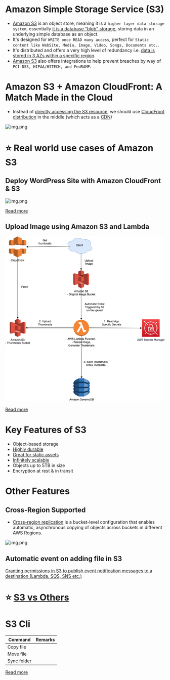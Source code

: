 
# Amazon Simple Storage Service (S3)
- [Amazon S3](https://aws.amazon.com/s3/) is an object store, meaning it is a `higher layer data storage system`, essentially [it is a database "blob" storage](https://www.techopedia.com/definition/32166/blob-storage), storing data in an underlying simple database as an object.
- It's designed for `WRITE once READ many access`, perfect for `Static content like WebSite, Media, Image, Video, Songs, Documents etc.`.
- It's distributed and offers a very high level of redundancy i.e. [data is stored in 3 AZs within a specific region](../AWS-Global-Architecture-Region-AZ.md).
- [Amazon S3](https://aws.amazon.com/s3/) also offers integrations to help prevent breaches by way of `PCI-DSS, HIPAA/HITECH, and FedRAMP`.

# Amazon S3 + Amazon CloudFront: A Match Made in the Cloud
- Instead of [directly accessing the S3 resource](https://aws.amazon.com/blogs/networking-and-content-delivery/amazon-s3-amazon-cloudfront-a-match-made-in-the-cloud/), we should use [CloudFront distribution](../1_NetworkingAndContentDelivery/AmazonCloudFront.md) in the middle (which acts as a [CDN](../../1_HLDDesignComponents/0_SystemGlossaries/CDNs.md))

![img.png](https://d2908q01vomqb2.cloudfront.net/5b384ce32d8cdef02bc3a139d4cac0a22bb029e8/2018/06/27/4-v-2.png)

# :star: Real world use cases of Amazon S3

## Deploy WordPress Site with Amazon CloudFront & S3

![img.png](https://d2908q01vomqb2.cloudfront.net/cb4e5208b4cd87268b208e49452ed6e89a68e0b8/2017/11/06/1-1024x576.png)

[Read more](../0_AWSDesigns/WPSiteCloudFront&S3.md)

## Upload Image using Amazon S3 and Lambda

![img.png](../0_AWSDesigns/DesignUploadImageAWSLambdaS3/assets/UploadImage-Lambda.drawio.png)

[Read more](../0_AWSDesigns/DesignUploadImageAWSLambdaS3/README.md)

# Key Features of S3
- Object-based storage
- [Highly durable](../../1_HLDDesignComponents/0_SystemGlossaries/Durability.md)
- [Great for static assets](#star-real-world-use-cases-of-amazon-s3)
- [Infinitely scalable](../../1_HLDDesignComponents/0_SystemGlossaries/Scalability.md)
- Objects up to 5TB in size
- Encryption at rest & in transit

# Other Features

## Cross-Region Supported
- [Cross-region replication](../AWS-Global-Architecture-Region-AZ.md) is a bucket-level configuration that enables automatic, asynchronous copying of objects across buckets in different AWS Regions.

![img.png](https://acg-wordpress-content-production.s3.us-west-2.amazonaws.com/app/uploads/2021/01/1_SMawCtVcSkQ6ZaQMZ0Vd7Q.png)

## Automatic event on adding file in S3

[Granting permissions in S3 to publish event notification messages to a destination (Lambda, SQS, SNS etc.)](https://docs.aws.amazon.com/AmazonS3/latest/userguide/grant-destinations-permissions-to-s3.html)

# :star: [S3 vs Others](S3vsEFSvsEBS.md)

# S3 Cli

| Command     | Remarks |
|-------------|---------|
| Copy file   |         |
| Move file   |         |
| Sync folder |         |

[Read more](https://docs.aws.amazon.com/cli/latest/reference/s3/)